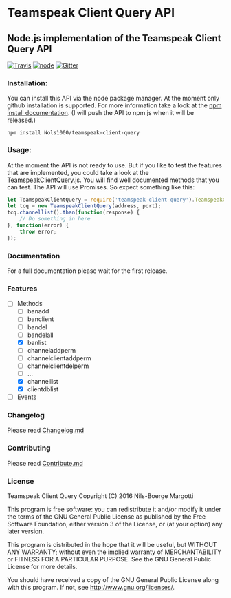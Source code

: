 # Teamspeak Client Query API
## Node.js implementation of the Teamspeak Client Query API
[![Travis](https://img.shields.io/travis/Nols1000/teamspeak-client-query.svg?style=flat-square)](https://travis-ci.org/Nols1000/teamspeak-client-query) [![node](https://img.shields.io/node/v/teamspeak-client-query.svg?style=flat-square)]() [![Gitter](https://img.shields.io/gitter/room/teamspeak-client-query/teamspeak-client-query.svg?style=flat-square)](https://gitter.im/teamspeak-client-query)

### Installation:
You can install this API via the node package manager. At the moment only github installation is supported. For more information take a look at the [npm install documentation](https://docs.npmjs.com/cli/install). (I will push the API to npm.js when it will be released.)
```
npm install Nols1000/teamspeak-client-query
```

### Usage:
At the moment the API is not ready to use. But if you like to test the features that are implemented, you could take a look at the [TeamspeakClientQuery.js](src/TeamspeakClientQuery.js). You will find well documented methods that you can test.
The API will use Promises. So expect something like this:
```JavaScript
let TeamspeakClientQuery = require('teamspeak-client-query').TeamspeakClientQuery;
let tcq = new TeamspeakClientQuery(address, port);
tcq.channellist().than(function(response) {
    // Do something in here
}, function(error) {
    throw error;
});
```

### Documentation
For a full documentation please wait for the first release.

### Features
- [ ] Methods
    - [ ] banadd
    - [ ] banclient
    - [ ] bandel
    - [ ] bandelall
    - [X] banlist
    - [ ] channeladdperm
    - [ ] channelclientaddperm
    - [ ] channelclientdelperm
    - [ ] ...
    - [X] channellist
    - [X] clientdblist
- [ ] Events

### Changelog
Please read [Changelog.md](CHANGELOG.md)

### Contributing
Please read [Contribute.md](CONTRIBUTING.md)

### License
Teamspeak Client Query
Copyright (C) 2016  Nils-Boerge Margotti

This program is free software: you can redistribute it and/or modify
it under the terms of the GNU General Public License as published by
the Free Software Foundation, either version 3 of the License, or
(at your option) any later version.

This program is distributed in the hope that it will be useful,
but WITHOUT ANY WARRANTY; without even the implied warranty of
MERCHANTABILITY or FITNESS FOR A PARTICULAR PURPOSE.  See the
GNU General Public License for more details.

You should have received a copy of the GNU General Public License
along with this program.  If not, see <http://www.gnu.org/licenses/>.
